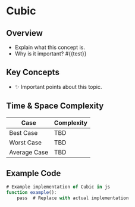 # Cubic

## **Overview**
- Explain what this concept is.
- Why is it important?
#{{test}}
## **Key Concepts**
- ✨ Important points about this topic.

## **Time & Space Complexity**
| Case          | Complexity |
|--------------|------------|
| Best Case    | TBD |
| Worst Case   | TBD |
| Average Case | TBD |

## **Example Code**
```js
# Example implementation of Cubic in js
function example():
    pass  # Replace with actual implementation
